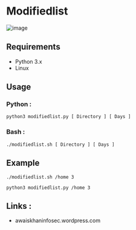 # Modifiedlist
![image](https://user-images.githubusercontent.com/53908905/88075029-aa88a600-cb91-11ea-89aa-7163b6a9c71c.png)

## Requirements

- Python 3.x
- Linux

## Usage

### Python :
`python3 modifiedlist.py [ Directory ] [ Days ]`
### Bash :
`./modifiedlist.sh [ Directory ] [ Days ]`

## Example 

`./modifiedlist.sh /home 3`  

`python3 modifiedlist.py /home 3`

## Links :
- awaiskhaninfosec.wordpress.com
